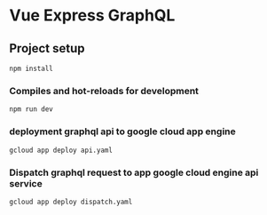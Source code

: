 # Vue Express GraphQL

## Project setup
```
npm install
```

### Compiles and hot-reloads for development
```
npm run dev
```

### deployment graphql api to google cloud app engine 
```
gcloud app deploy api.yaml
```

### Dispatch graphql request to app google cloud engine api service
```
gcloud app deploy dispatch.yaml
```